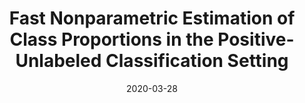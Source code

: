 ---
title: "Fast Nonparametric Estimation of Class Proportions in the Positive-Unlabeled Classification Setting"
collection: publications
excerpt: 'Estimating class proportions has emerged as an important direction in positive-unlabeled learning. Well estimated class priors are key to accurate approximation of posterior distributions and are necessary for the recovery of true classification performance. While significant progress has been made in the past decade, there remains a need for accurate strategies that scale to big data. Motivated by this need, we propose an intuitive and fast nonparametric algorithm to estimate class proportions. Unlike any of the previous methods, our algorithm uses a sampling strategy to repeatedly (1) draw an example from the set of positives, (2) record the minimum distance to any of the unlabeled examples, and (3) remove the nearest unlabeled example. We show that the point of sharp increase in the recorded distances corresponds to the desired proportion of positives in the unlabeled set and train a deep neural network to identify that point. Our distance-based algorithm is evaluated on forty datasets and compared to all currently available methods. We provide evidence that this new approach results in the most accurate performance and can be readily used on large datasets.'
date: 2020-03-28
venue: 'AAAI'
paperurl: 'link to come'
citation: 'Zeiberg, Jain, Radivojac. "Fast Nonparametric Estimation of Class Proportions in the Positive-Unlabeled Setting." (2020).'
---